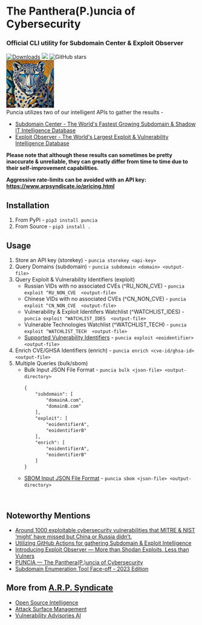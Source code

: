 #  The Panthera(P.)uncia of Cybersecurity 
### Official CLI utility for Subdomain Center & Exploit Observer

[![Downloads](https://pepy.tech/badge/puncia)](https://pepy.tech/project/puncia)
<img src="https://img.shields.io/badge/contributions-welcome-brightgreen.svg?style=flat">
<img alt="GitHub stars" src="https://img.shields.io/github/stars/ARPSyndicate/puncia"> 
<br>
<img src="https://raw.githubusercontent.com/ARPSyndicate/puncia/master/puncia.png" width=25%> 
<br>
Puncia utilizes two of our intelligent APIs to gather the results - <br>
- [Subdomain Center - The World's Fastest Growing Subdomain & Shadow IT Intelligence Database](https://subdomain.center)<br>
- [Exploit Observer - The World's Largest Exploit & Vulnerability Intelligence Database](https://exploit.observer)

**Please note that although these results can sometimes be pretty inaccurate & unreliable, they can greatly differ from time to time due to their self-improvement capabilities.**

**Aggressive rate-limits can be avoided with an API key: https://www.arpsyndicate.io/pricing.html**

## Installation
1. From PyPi - `pip3 install puncia`
2. From Source - `pip3 install .`<br>

## Usage
1. Store an API key (storekey) - `puncia storekey <api-key>`
2. Query Domains (subdomain) - `puncia subdomain <domain> <output-file>`
3. Query Exploit & Vulnerability Identifiers (exploit)
    - Russian VIDs with no associated CVEs (^RU_NON_CVE) - `puncia exploit ^RU_NON_CVE  <output-file>`
    - Chinese VIDs with no associated CVEs (^CN_NON_CVE) - `puncia exploit ^CN_NON_CVE  <output-file>`
    - Vulnerability & Exploit Identifers Watchlist (^WATCHLIST_IDES) - `puncia exploit ^WATCHLIST_IDES  <output-file>`
    - Vulnerable Technologies Watchlist (^WATCHLIST_TECH) - `puncia exploit ^WATCHLIST_TECH  <output-file>`
    - [Supported Vulnerability Identifiers](https://github.com/ARPSyndicate/docs?tab=readme-ov-file#supported-vulnerability-identifiers) - `puncia exploit <eoidentifier> <output-file>`
4. Enrich CVE/GHSA Identifiers (enrich) - `puncia enrich <cve-id/ghsa-id> <output-file>`
5. Multiple Queries (bulk/sbom)
    - Bulk Input JSON File Format - `puncia bulk <json-file> <output-directory>`
        ```
        {
            "subdomain": [
                "domainA.com",
                "domainB.com"
            ],
            "exploit": [
                "eoidentifierA",
                "eoidentifierB"
            ],
            "enrich": [
                "eoidentifierA",
                "eoidentifierB"
            ]
        }
        ```
    - [SBOM Input JSON File Format](https://github.com/CycloneDX/bom-examples/blob/master/SBOM/protonmail-webclient-v4-0912dff/bom.json) - `puncia sbom <json-file> <output-directory>`
    
<br>

## Noteworthy Mentions
- [Around 1000 exploitable cybersecurity vulnerabilities that MITRE & NIST ‘might’ have missed but China or Russia didn’t.](https://blog.arpsyndicate.io/over-a-1000-vulnerabilities-that-mitre-nist-might-have-missed-but-china-or-russia-did-not-871b2364a526)
- [Utilizing GitHub Actions for gathering Subdomain & Exploit Intelligence](https://blog.arpsyndicate.io/utilizing-github-actions-for-gathering-subdomain-exploit-intelligence-bbc79c19bb85)
- [Introducing Exploit Observer — More than Shodan Exploits, Less than Vulners](https://blog.arpsyndicate.io/introducing-exploit-observer-more-than-shodan-exploits-less-than-vulners-23eaea466e4a)
- [PUNCIA — The Panthera(P.)uncia of Cybersecurity](https://blog.arpsyndicate.io/puncia-the-panthera-p-uncia-of-cybersecurity-ft-puncia-subdomain-center-exploit-observer-9a9d8cca9576)
- [Subdomain Enumeration Tool Face-off - 2023 Edition](https://blog.blacklanternsecurity.com/p/subdomain-enumeration-tool-face-off-4e5)

## More from [A.R.P. Syndicate](https://www.arpsyndicate.io)
- [Open Source Intelligence](https://asm.arpsyndicate.io/intelligence.html)
- [Attack Surface Management](https://asm.arpsyndicate.io)
- [Vulnerability Advisories AI](https://advisories.arpsyndicate.io)